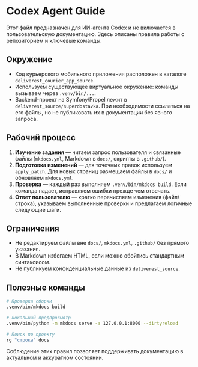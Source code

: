 # Codex Agent Guide

Этот файл предназначен для ИИ-агента Codex и не включается в пользовательскую документацию. Здесь описаны правила работы с репозиторием и ключевые команды.

## Окружение

- Код курьерского мобильного приложения расположен в каталоге `deliverest_courier_app_source`.
- Используем существующее виртуальное окружение: команды вызываем через `.venv/bin/...`.
- Backend-проект на Symfony/Propel лежит в `deliverest_source/superdostavka`. При необходимости ссылаться на его файлы, но не публиковать их в документации без явного запроса.

## Рабочий процесс

1. **Изучение задания** — читаем запрос пользователя и связанные файлы (`mkdocs.yml`, Markdown в `docs/`, скрипты в `.github/`).
2. **Подготовка изменений** — для точечных правок используем `apply_patch`. Для новых страниц размещаем файлы в `docs/` и обновляем `mkdocs.yml`.
3. **Проверка** — каждый раз выполняем `.venv/bin/mkdocs build`. Если команда падает, исправляем ошибки прежде чем отвечать.
4. **Ответ пользователю** — кратко перечисляем изменения (файл/строка), указываем выполненные проверки и предлагаем логичные следующие шаги.

## Ограничения

- Не редактируем файлы вне `docs/`, `mkdocs.yml`, `.github/` без прямого указания.
- В Markdown избегаем HTML, если можно обойтись стандартным синтаксисом.
- Не публикуем конфиденциальные данные из `deliverest_source`.

## Полезные команды

```bash
# Проверка сборки
.venv/bin/mkdocs build

# Локальный предпросмотр
.venv/bin/python -m mkdocs serve -a 127.0.0.1:8000 --dirtyreload

# Поиск по проекту
rg "строка" docs
```

Соблюдение этих правил позволяет поддерживать документацию в актуальном и аккуратном состоянии.
